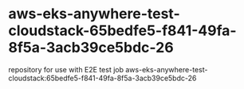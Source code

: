 # aws-eks-anywhere-test-cloudstack-65bedfe5-f841-49fa-8f5a-3acb39ce5bdc-26
repository for use with E2E test job aws-eks-anywhere-test-cloudstack:65bedfe5-f841-49fa-8f5a-3acb39ce5bdc-26
